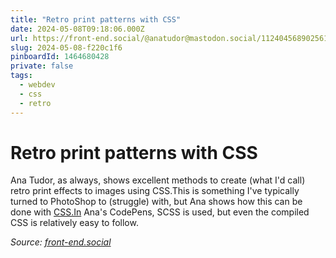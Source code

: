 ```yaml
---
title: "Retro print patterns with CSS"
date: 2024-05-08T09:18:06.000Z
url: https://front-end.social/@anatudor@mastodon.social/112404568902561121
slug: 2024-05-08-f220c1f6
pinboardId: 1464680428
private: false
tags:
  - webdev
  - css
  - retro
---
```


# Retro print patterns with CSS

Ana Tudor, as always, shows excellent methods to create (what I'd call) retro print effects to images using CSS.This is something I've typically turned to PhotoShop to (struggle) with, but Ana shows how this can be done with [CSS.In](http://CSS.In) Ana's CodePens, SCSS is used, but even the compiled CSS is relatively easy to follow.

_Source: [front-end.social](https://front-end.social/@anatudor@mastodon.social/112404568902561121)_
